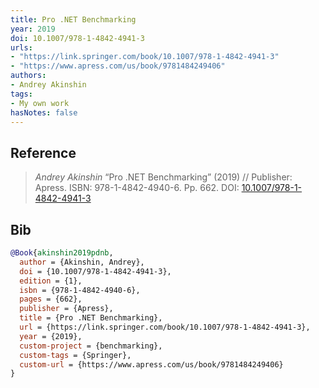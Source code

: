 ```yaml
---
title: Pro .NET Benchmarking
year: 2019
doi: 10.1007/978-1-4842-4941-3
urls:
- "https://link.springer.com/book/10.1007/978-1-4842-4941-3"
- "https://www.apress.com/us/book/9781484249406"
authors:
- Andrey Akinshin
tags:
- My own work
hasNotes: false
---
```


## Reference

> <i>Andrey Akinshin</i> “Pro .NET Benchmarking” (2019) // Publisher: Apress. ISBN:&nbsp;978-1-4842-4940-6. Pp.&nbsp;662. DOI:&nbsp;<a href='https://doi.org/10.1007/978-1-4842-4941-3'>10.1007/978-1-4842-4941-3</a>

## Bib

```bib
@Book{akinshin2019pdnb,
  author = {Akinshin, Andrey},
  doi = {10.1007/978-1-4842-4941-3},
  edition = {1},
  isbn = {978-1-4842-4940-6},
  pages = {662},
  publisher = {Apress},
  title = {Pro .NET Benchmarking},
  url = {https://link.springer.com/book/10.1007/978-1-4842-4941-3},
  year = {2019},
  custom-project = {benchmarking},
  custom-tags = {Springer},
  custom-url = {https://www.apress.com/us/book/9781484249406}
}
```
